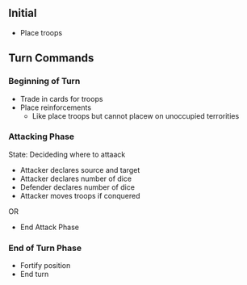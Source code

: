 ## Initial

- Place troops

## Turn Commands

### Beginning of Turn

- Trade in cards for troops
- Place reinforcements
  - Like place troops but cannot placew on unoccupied terrorities

### Attacking Phase

State: Decideding where to attaack

- Attacker declares source and target
- Attacker declares number of dice
- Defender declares number of dice
- Attacker moves troops if conquered

OR

- End Attack Phase

### End of Turn Phase

- Fortify position
- End turn
